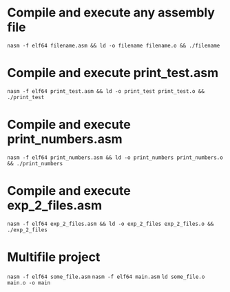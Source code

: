 # Compile and execute any assembly file
```nasm -f elf64 filename.asm && ld -o filename filename.o && ./filename```

# Compile and execute print_test.asm
```nasm -f elf64 print_test.asm && ld -o print_test print_test.o && ./print_test```

# Compile and execute print_numbers.asm
```nasm -f elf64 print_numbers.asm && ld -o print_numbers print_numbers.o && ./print_numbers```

# Compile and execute exp_2_files.asm
```nasm -f elf64 exp_2_files.asm && ld -o exp_2_files exp_2_files.o && ./exp_2_files```

# Multifile project
```nasm -f elf64 some_file.asm```
```nasm -f elf64 main.asm```
```ld some_file.o main.o -o main```